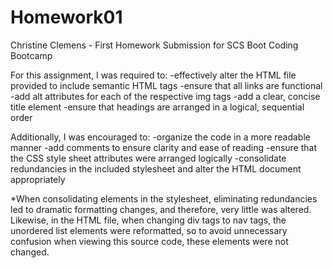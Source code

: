 # Homework01
Christine Clemens - First Homework Submission for SCS Boot Coding Bootcamp

For this assignment, I was required to:
-effectively alter the HTML file provided to include semantic HTML tags
-ensure that all links are functional
-add alt attributes for each of the respective img tags
-add a clear, concise title element
-ensure that headings are arranged in a logical, sequential order

Additionally, I was encouraged to:
-organize the code in a more readable manner
-add comments to ensure clarity and ease of reading
-ensure that the CSS style sheet attributes were arranged logically
-consolidate redundancies in the included stylesheet and alter the HTML document appropriately

*When consolidating elements in the stylesheet, eliminating redundancies led to dramatic formatting changes, and therefore, very little was altered. Likewise, in the HTML file, when changing div tags to nav tags, the unordered list elements were reformatted, so to avoid unnecessary confusion when viewing this source code, these elements were not changed.